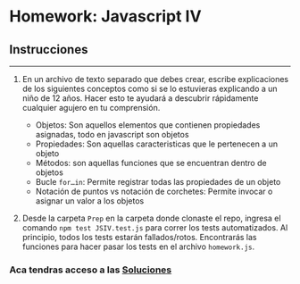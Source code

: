 # Homework: Javascript IV

## Instrucciones
---
1. En un archivo de texto separado que debes crear, escribe explicaciones de los siguientes conceptos como si se lo estuvieras explicando a un niño de 12 años. Hacer esto te ayudará a descubrir rápidamente cualquier agujero en tu comprensión.

	* Objetos: Son aquellos elementos que contienen propiedades asignadas, todo en javascript son objetos
	* Propiedades: Son aquellas caracteristicas que le pertenecen a un objeto
	* Métodos: son aquellas funciones que se encuentran dentro de objetos
	* Bucle `for…in`: Permite registrar todas las propiedades de un objeto
	* Notación de puntos vs notación de corchetes: Permite invocar o asignar un valor a los objetos

2. Desde la carpeta `Prep` en la carpeta donde clonaste el repo, ingresa el comando `npm test JSIV.test.js` para correr los tests automatizados. Al principio, todos los tests estarán fallados/rotos. Encontrarás las funciones para hacer pasar los tests en el archivo `homework.js`.

### Aca tendras acceso a las [Soluciones](https://github.com/atralice/Curso.Prep.Henry/blob/solution/05-JS-IV/homework/homework.js)